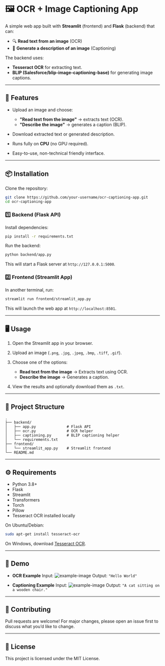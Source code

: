 # 🖼️ OCR + Image Captioning App

A simple web app built with **Streamlit** (frontend) and **Flask** (backend) that can:

* 🔍 **Read text from an image** (OCR)
* 📝 **Generate a description of an image** (Captioning)

The backend uses:

* **Tesseract OCR** for extracting text.
* **BLIP (Salesforce/blip-image-captioning-base)** for generating image captions.

---

## 🚀 Features

* Upload an image and choose:

  * **"Read text from the image"** → extracts text (OCR).
  * **"Describe the image"** → generates a caption (BLIP).
* Download extracted text or generated description.
* Runs fully on **CPU** (no GPU required).
* Easy-to-use, non-technical friendly interface.

---

## 📦 Installation

Clone the repository:

```bash
git clone https://github.com/your-username/ocr-captioning-app.git
cd ocr-captioning-app
```

### 1️⃣ Backend (Flask API)

Install dependencies:

```bash
pip install -r requirements.txt
```

Run the backend:

```bash
python backend/app.py
```

This will start a Flask server at `http://127.0.0.1:5000`.

### 2️⃣ Frontend (Streamlit App)

In another terminal, run:

```bash
streamlit run frontend/streamlit_app.py
```

This will launch the web app at `http://localhost:8501`.

---

## 🖥️ Usage

1. Open the Streamlit app in your browser.
2. Upload an image (`.png`, `.jpg`, `.jpeg`, `.bmp`, `.tiff`, `.gif`).
3. Choose one of the options:

   * **Read text from the image** → Extracts text using OCR.
   * **Describe the image** → Generates a caption.
4. View the results and optionally download them as `.txt`.

---

## 📁 Project Structure

```
.
├── backend/
│   ├── app.py              # Flask API
│   ├── ocr.py              # OCR helper
│   ├── captioning.py       # BLIP captioning helper
│   └── requirements.txt
├── frontend/
│   └── streamlit_app.py    # Streamlit frontend
└── README.md
```

---

## ⚙️ Requirements

* Python 3.8+
* Flask
* Streamlit
* Transformers
* Torch
* Pillow
* Tesseract OCR installed locally

On Ubuntu/Debian:

```bash
sudo apt-get install tesseract-ocr
```

On Windows, download [Tesseract OCR](https://github.com/UB-Mannheim/tesseract/wiki).

---

## 📸 Demo

* **OCR Example**
  Input: ![example-image](docs/sample_ocr.png)
  Output: `"Hello World"`

* **Captioning Example**
  Input: ![example-image](docs/sample_caption.png)
  Output: `"A cat sitting on a wooden chair."`

---

## 🤝 Contributing

Pull requests are welcome!
For major changes, please open an issue first to discuss what you’d like to change.

---

## 📜 License

This project is licensed under the MIT License.
